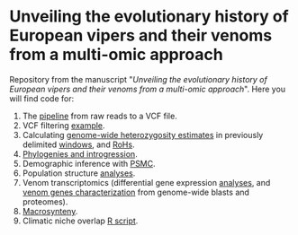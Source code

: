 # Unveiling the evolutionary history of European vipers and their venoms from a multi-omic approach

Repository from the manuscript "_Unveiling the evolutionary history of European vipers and their venoms from a multi-omic approach_".
Here you will find code for:

1. The [pipeline](https://github.com/adtalave/EuropeanVipersGenomics/blob/main/01.from_raw_reads2VCF.md) from raw reads to a VCF file.
2. VCF filtering [example](https://github.com/adtalave/EuropeanVipersGenomics/blob/main/02.VCFfiltering.md).
3. Calculating [genome-wide heterozygosity estimates](https://github.com/adtalave/EuropeanVipersGenomics/blob/main/03.1.heterozygosity_estimates.sh) in previously delimited [windows](https://github.com/adtalave/EuropeanVipersGenomics/blob/main/windows.sh), and [RoHs](https://github.com/adtalave/EuropeanVipersGenomics/blob/main/03.2.RoHs.md).
4. [Phylogenies and introgression](https://github.com/adtalave/EuropeanVipersGenomics/blob/main/04.phylogenies.md).
5. Demographic inference with [PSMC](https://github.com/adtalave/EuropeanVipersGenomics/blob/main/05.PSMC.md).
6. Population structure [analyses](https://github.com/adtalave/EuropeanVipersGenomics/blob/main/06.population_genomics.md).
7. Venom transcriptomics (differential gene expression [analyses](https://github.com/adtalave/EuropeanVipersGenomics/blob/main/07.1.transcriptomics.md), and [venom genes characterization](https://github.com/adtalave/EuropeanVipersGenomics/blob/main/07.3.toxin_characterization.md) from genome-wide blasts and proteomes).
8. [Macrosynteny](https://github.com/adtalave/EuropeanVipersGenomics/blob/main/08.macrosynteny.md).
9. Climatic niche overlap [R script](https://github.com/adtalave/EuropeanVipersGenomics/blob/main/09.climatic_niche_overlap.R).




